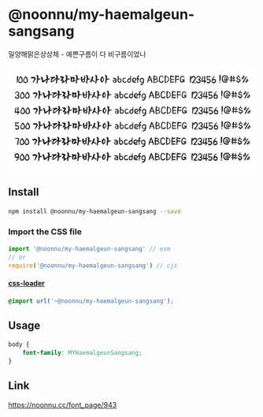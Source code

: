 # @noonnu/my-haemalgeun-sangsang

밀양해맑은상상체 - 예쁜구름이 다 비구름이었나

![example](./example.png)

## Install

```bash
npm install @noonnu/my-haemalgeun-sangsang --save
```

### Import the CSS file

```js
import '@noonnu/my-haemalgeun-sangsang' // esm
// or
require('@noonnu/my-haemalgeun-sangsang') // cjs
```

#### [css-loader](https://github.com/webpack-contrib/css-loader)

```css
@import url('~@noonnu/my-haemalgeun-sangsang');
```

## Usage

```css
body {
    font-family: MYHaemalgeunSangsang;
}
```

## Link

https://noonnu.cc/font_page/943
